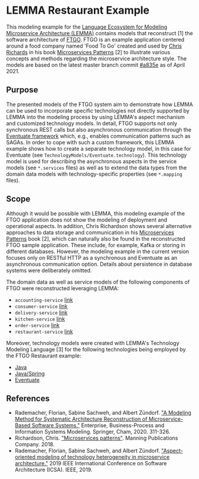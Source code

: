 # LEMMA Restaurant Example

This modeling example for the [Language Ecosystem for Modeling Microservice Architecture (LEMMA)](https://github.com/SeelabFhdo/lemma/) contains models that reconstruct \[1\] the software architecture of [FTGO](https://github.com/microservices-patterns/ftgo-application/). FTGO is an example application centered around a food company named 'Food To Go' created and used by [Chris Richards](https://www.chrisrichardson.net/) in his book [Microservices Patterns](https://www.manning.com/books/microservices-patterns) \[2\] to illustrate various concepts and methods regarding the microservice architecture style. The models are based on the latest master branch commit [#a835e](https://github.com/microservices-patterns/ftgo-application/commit/a835e23bb0f3bc92dd712ff48a1510496ecb10fa) as of April 2021.

## Purpose

The presented models of the FTGO system aim to demonstrate how LEMMA can be used to incorporate specific technologies not directly supported by LEMMA into the modeling process by using LEMMA's aspect mechanism and customized technology models. In detail, FTGO supports not only synchronous REST calls but also asynchronous communication through the [Eventuate framework](https://eventuate.io/) which, e.g., enables communication patterns such as SAGAs.
In order to cope with such a custom framework, this LEMMA example shows how to create a separate technology model, in this case for Eventuate (see `TechnologyModels/Eventuate.technology`). This technology model is used for describing the asynchronous aspects in the service models (see `*.services` files) as well as to extend the data types from the domain data models with technology-specific properties (see `*.mapping` files).

## Scope

Although it would be possible with LEMMA, this modeling example of the FTGO application does not show the modeling of deployment and operational aspects. In addition, Chris Richardson shows several alternative approaches to data storage and communication in his [Microservices Patterns](https://www.manning.com/books/microservices-patterns) book \[2\], which can naturally also be found in the reconstructed FTGO sample application. These include, for example, Kafka or storing in different databases. However, the modeling example in the current version focuses only on RESTful HTTP as a synchronous and Eventuate as an asynchronous communication option. Details about persistence in database systems were deliberately omitted.

The domain data as well as service models of the following components of FTGO were reconstructed leveraging LEMMA:
- `accounting-service` [link](https://github.com/microservices-patterns/ftgo-application/tree/master/ftgo-accounting-service)
- `consumer-service` [link](https://github.com/microservices-patterns/ftgo-application/tree/master/ftgo-consumer-service)
- `delivery-service` [link](https://github.com/microservices-patterns/ftgo-application/tree/master/ftgo-delivery-service)
- `kitchen-service`  [link](https://github.com/microservices-patterns/ftgo-application/tree/master/ftgo-kitchen-service)
- `order-service` [link](https://github.com/microservices-patterns/ftgo-application/tree/master/ftgo-order-service)
- `restaurant-service` [link](https://github.com/microservices-patterns/ftgo-application/tree/master/ftgo-restaurant-service)

Moreover, technology models were created with LEMMA's Technology Modeling Language \[3\] for the following technologies being employed by the FTGO Restaurant example:

- [Java](https://www.java.com/)
- [Java/Spring](https://www.spring.io)
- [Eventuate](https://eventuate.io/)


## References
- Rademacher, Florian, Sabine Sachweh, and Albert Zündorf. ["A Modeling Method for Systematic Architecture Reconstruction of Microservice-Based Software Systems."](https://link.springer.com/chapter/10.1007/978-3-030-49418-6_21) Enterprise, Business-Process and Information Systems Modeling. Springer, Cham, 2020. 311-326.
- Richardson, Chris. ["Microservices patterns"](https://www.manning.com/books/microservices-patterns). Manning Publications Company. 2018.
- Rademacher, Florian, Sabine Sachweh, and Albert Zündorf. ["Aspect-oriented modeling of technology heterogeneity in microservice architecture."](https://ieeexplore.ieee.org/abstract/document/8703913) 2019 IEEE International Conference on Software Architecture (ICSA). IEEE, 2019.